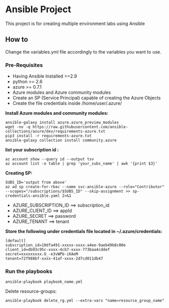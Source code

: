 # Ansible Project

This project is for creating multiple environment labs using Ansible

## How to

Change the variables.yml file accordingly to the variables you want to use.

### Pre-Requisites

- Having Ansible Installed >=2.9
- python >= 2.6
- azure >= 0.7.1
- Azure modules and Azure community modules
- Create an SP (Service Principal) capable of creating the Azure Objects
- Create the file credentials inside /home/user/.azure/

__Install Azure modules and community modules:__
```
ansible-galaxy install azure.azure_preview_modules   
wget -nv -q https://raw.githubusercontent.com/ansible-collections/azure/dev/requirements-azure.txt
pip3 install -r requirements-azure.txt
ansible-galaxy collection install community.azure
```

__list your subscription id :__
```
az account show --query id --output tsv
az account list -o table | grep 'your_subs_name' | awk '{print $3}'
```
__Creating SP:__
```
SUBS_ID='output from above'
az ad sp create-for-rbac --name svc-ansible-azure --role="Contributor" --scopes="/subscriptions/$SUBS_ID" --skip-assignment >> sp-credentials-ansible.yaml 2>&1
```
* AZURE_SUBSCRIPTION_ID ==> subscription_id <br>
* AZURE_CLIENT_ID ==> appId <br>
* AZURE_SECRET ==> password <br>
* AZURE_TENANT ==> tenant <br>

__Store the following under credentials file located in ~/.azure/credentials:__
```
[default]
subscription_id=10dfa491-xxxxx-xxxx-a4ee-9aeb49b8c00e
client_id=db93c95c-xxxx-4cb7-xxxx-773baa4cddef
secret=xxxxxxxxx.O_-e3vWPb-iKAeM
tenant=72f988bf-xxxx-41af-xxxx-2d7cd011db47
```

### Run the playbooks

```
ansible-playbook playbook_name.yml
```

Delete resource-groups:
```
ansible-playbook delete_rg.yml --extra-vars "name=resource_group_name"
```
